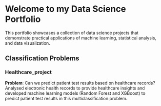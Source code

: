 # Welcome to my Data Science Portfolio
This portfolio showcases a collection of data science projects that demonstrate practical applications of machine learning, statistical analysis, and data visualization. 

## Classification Problems
### Healthcare_project
**Problem**: Can we predict patient test results based on healthcare records? <br>
Analysed electronic health records to provide healthcare insights and developed machine learning models (Random Forest and XGBoost) to predict patient test results in this multiclassification problem. 


